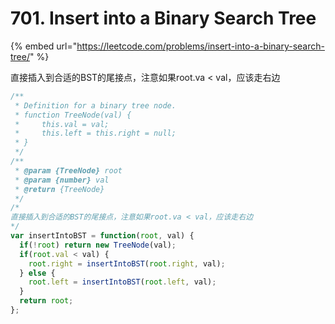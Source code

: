 # 701. Insert into a Binary Search Tree

{% embed url="https://leetcode.com/problems/insert-into-a-binary-search-tree/" %}

直接插入到合适的BST的尾接点，注意如果root.va &lt; val，应该走右边

```javascript
/**
 * Definition for a binary tree node.
 * function TreeNode(val) {
 *     this.val = val;
 *     this.left = this.right = null;
 * }
 */
/**
 * @param {TreeNode} root
 * @param {number} val
 * @return {TreeNode}
 */
/*
直接插入到合适的BST的尾接点，注意如果root.va < val，应该走右边
*/
var insertIntoBST = function(root, val) {
  if(!root) return new TreeNode(val);
  if(root.val < val) {
    root.right = insertIntoBST(root.right, val);
  } else {
    root.left = insertIntoBST(root.left, val);
  }
  return root;
};
```

